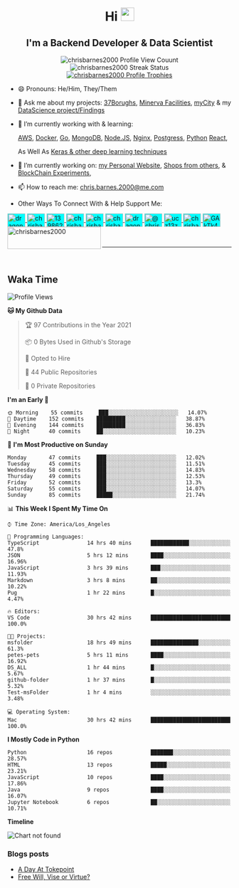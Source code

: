 <h1 align="center">Hi <img src="https://raw.githubusercontent.com/sidbelbase/sidbelbase/master/wave.gif" width="30px"></h1>
<h2 align="center">I'm a Backend Developer & Data Scientist</h2>

<p align="center">
  <img src="https://komarev.com/ghpvc/?username=chrisbarnes2000&label=Profile%20views&color=0e75b6&style=flat" alt="chrisbarnes2000 Profile View Couunt" />
  <br>
  <img src="https://github-readme-streak-stats.herokuapp.com/?user=chrisbarnes2000" alt="chrisbarnes2000 Streak Status" />
  <br>
  <a href="https://github.com/ryo-ma/github-profile-trophy">
    <img src="https://github-profile-trophy.vercel.app/?username=chrisbarnes2000" alt="chrisbarnes2000 Profile Trophies" />
  </a>
</p>

- 😄 Pronouns: He/Him, They/Them
- 💬 Ask me about my projects:
  [37Borughs](https://github.com/alannanoguchi/37_Boroughs),
  [Minerva Facilities](https://github.com/ChrisBarnes7404/React-WebBased-MVP),
  [myCity](https://github.com/ChrisBarnes7404/myCity) & my
  [DataScience project/Findings](https://github.com/ChrisBarnes7404?tab=repositories&q=DS)
- 🌱 I’m currently working with & learning:

  [AWS](https://aws.amazon.com),
  [Docker](https://www.docker.com/),
  [Go](https://golang.org),
  [MongoDB](https://www.mongodb.com/),
  [Node.JS](https://nodejs.org),
  [Nginx](https://www.nginx.com),
  [Postgress](https://www.postgresql.org),
  [Python](https://www.python.org)
  [React](https://reactjs.org/),
  <!-- [React-Native](https://reactnative.dev/), -->
  <!-- [Expo](https://expo.io/), -->

  As Well As
  [Keras & other deep learning techniques](https://github.com/Make-School-Courses/DS-2.2-Deep-Learning)

- 🔭 I’m currently working on:
  [my Personal Website](https://chrisbarnes.news),
  [Shops from others](https://HowlingWolfTrader.com), &
  [BlockChain Experiments](https://github.com/chrisbarnes2000/PythonBlockChain),
  <!-- - 👨‍💻📄 Know about my experiences via my [Résumé](https://cdn.filestackcontent.com/kCODqJQDmmDie3pOLOMw) -->
- 📫 How to reach me: chris.barnes.2000@me.com
- Other Ways To Connect With & Help Support Me:
<p align="left">
  <a href="https://twitter.com/dragon_dominant" target="blank">
    <img align="center" src="https://cdn.jsdelivr.net/npm/simple-icons@3.0.1/icons/twitter.svg" alt="dragon_dominant" height="30" width="40" style="background: aqua;"/>
  </a>
  <a href="https://linkedin.com/in/chrisbarnes2000" target="blank">
    <img align="center" src="https://cdn.jsdelivr.net/npm/simple-icons@3.0.1/icons/linkedin.svg" alt="chrisbarnes2000" height="30" width="40" style="background: aqua;"/>
  </a>
  <a href="https://stackoverflow.com/users/13986242" target="blank">
    <img align="center" src="https://cdn.jsdelivr.net/npm/simple-icons@3.0.1/icons/stackoverflow.svg" alt="13986242" height="30" width="40" style="background: aqua;"/>
  </a>
  <a href="https://codesandbox.com/chrisbarnes2000" target="blank">
    <img align="center" src="https://cdn.jsdelivr.net/npm/simple-icons@3.0.1/icons/codesandbox.svg" alt="chrisbarnes2000" height="30" width="40" style="background: aqua;"/>
  </a>
  <a href="https://kaggle.com/chrisbarnes2000" target="blank">
    <img align="center" src="https://cdn.jsdelivr.net/npm/simple-icons@3.0.1/icons/kaggle.svg" alt="chrisbarnes2000" height="30" width="40" style="background: aqua;"/>
  </a>
  <a href="https://fb.com/chrisbarnes2000" target="blank">
    <img align="center" src="https://cdn.jsdelivr.net/npm/simple-icons@3.0.1/icons/facebook.svg" alt="chrisbarnes2000" height="30" width="40" style="background: aqua;"/>
  </a>
  <a href="https://instagram.com/dragon_dominant" target="blank">
    <img align="center" src="https://cdn.jsdelivr.net/npm/simple-icons@3.0.1/icons/instagram.svg" alt="dragon_dominant" height="30" width="40" style="background: aqua;"/>
  </a>
  <a href="https://medium.com/@chrisbarnes2000" target="blank">
    <img align="center" src="https://cdn.jsdelivr.net/npm/simple-icons@3.0.1/icons/medium.svg" alt="@chrisbarnes2000" height="30" width="40" style="background: aqua;"/>
  </a>
  <a href="https://www.youtube.com/c/ucz13zqecjfltkbweft9qiig" target="blank">
    <img align="center" src="https://cdn.jsdelivr.net/npm/simple-icons@3.0.1/icons/youtube.svg" alt="ucz13zqecjfltkbweft9qiig" height="30" width="40" style="background: aqua;"/>
  </a>
  <a href="https://www.leetcode.com/chrisbarnes2000" target="blank">
    <img align="center" src="https://cdn.jsdelivr.net/npm/simple-icons@3.0.1/icons/leetcode.svg" alt="chrisbarnes2000" height="30" width="40" style="background: aqua;"/>
  </a>
  <a href="https://discord.gg/GAkTk4M" target="blank">
    <img align="center" src="https://cdn.jsdelivr.net/npm/simple-icons@3.0.1/icons/discord.svg" alt="GAkTk4M" height="30" width="40" style="background: aqua;"/>
  </a>
  <a href="https://www.buymeacoffee.com/chrisbarnes2000">
    <img align="left" src="https://cdn.buymeacoffee.com/buttons/v2/default-yellow.png" height="50" width="210" alt="chrisbarnes2000" />
  </a>
</p>

<br>
<hr>
<br>

## Waka Time

<!--START_SECTION:waka-->
![Profile Views](http://img.shields.io/badge/Profile%20Views-0-blue)

**🐱 My Github Data** 

> 🏆 97 Contributions in the Year 2021
 > 
> 📦 0 Bytes Used in Github's Storage 
 > 
> 💼 Opted to Hire
 > 
> 📜 44 Public Repositories 
 > 
> 🔑 0 Private Repositories  
 > 
**I'm an Early 🐤** 

```text
🌞 Morning    55 commits     ███░░░░░░░░░░░░░░░░░░░░░░   14.07% 
🌆 Daytime    152 commits    █████████░░░░░░░░░░░░░░░░   38.87% 
🌃 Evening    144 commits    █████████░░░░░░░░░░░░░░░░   36.83% 
🌙 Night      40 commits     ██░░░░░░░░░░░░░░░░░░░░░░░   10.23%

```
📅 **I'm Most Productive on Sunday** 

```text
Monday       47 commits     ███░░░░░░░░░░░░░░░░░░░░░░   12.02% 
Tuesday      45 commits     ███░░░░░░░░░░░░░░░░░░░░░░   11.51% 
Wednesday    58 commits     ███░░░░░░░░░░░░░░░░░░░░░░   14.83% 
Thursday     49 commits     ███░░░░░░░░░░░░░░░░░░░░░░   12.53% 
Friday       52 commits     ███░░░░░░░░░░░░░░░░░░░░░░   13.3% 
Saturday     55 commits     ███░░░░░░░░░░░░░░░░░░░░░░   14.07% 
Sunday       85 commits     █████░░░░░░░░░░░░░░░░░░░░   21.74%

```


📊 **This Week I Spent My Time On** 

```text
⌚︎ Time Zone: America/Los_Angeles

💬 Programming Languages: 
TypeScript               14 hrs 40 mins      ████████████░░░░░░░░░░░░░   47.8% 
JSON                     5 hrs 12 mins       ████░░░░░░░░░░░░░░░░░░░░░   16.96% 
JavaScript               3 hrs 39 mins       ███░░░░░░░░░░░░░░░░░░░░░░   11.93% 
Markdown                 3 hrs 8 mins        ██░░░░░░░░░░░░░░░░░░░░░░░   10.22% 
Pug                      1 hr 22 mins        █░░░░░░░░░░░░░░░░░░░░░░░░   4.47%

🔥 Editors: 
VS Code                  30 hrs 42 mins      █████████████████████████   100.0%

🐱‍💻 Projects: 
msfolder                 18 hrs 49 mins      ███████████████░░░░░░░░░░   61.3% 
petes-pets               5 hrs 11 mins       ████░░░░░░░░░░░░░░░░░░░░░   16.92% 
DS_ALL                   1 hr 44 mins        █░░░░░░░░░░░░░░░░░░░░░░░░   5.67% 
github-folder            1 hr 37 mins        █░░░░░░░░░░░░░░░░░░░░░░░░   5.32% 
Test-msFolder            1 hr 4 mins         ░░░░░░░░░░░░░░░░░░░░░░░░░   3.48%

💻 Operating System: 
Mac                      30 hrs 42 mins      █████████████████████████   100.0%

```

**I Mostly Code in Python** 

```text
Python                   16 repos            ███████░░░░░░░░░░░░░░░░░░   28.57% 
HTML                     13 repos            █████░░░░░░░░░░░░░░░░░░░░   23.21% 
JavaScript               10 repos            ████░░░░░░░░░░░░░░░░░░░░░   17.86% 
Java                     9 repos             ████░░░░░░░░░░░░░░░░░░░░░   16.07% 
Jupyter Notebook         6 repos             ██░░░░░░░░░░░░░░░░░░░░░░░   10.71%

```


**Timeline**

![Chart not found](https://raw.githubusercontent.com/chrisbarnes2000/chrisbarnes2000/master/charts/bar_graph.png) 


<!--END_SECTION:waka-->

### Blogs posts

<!-- BLOG-POST-LIST:START -->
- [A Day At Tokepoint](https://medium.com/@chrisbarnes2000/a-day-at-tokepoint-f8e7b2aec53d?source=rss-1448bbd2ea82------2)
- [Free Will, Vise or Virtue?](https://medium.com/@chrisbarnes2000/free-will-vise-or-virtue-ca3b54a37d9?source=rss-1448bbd2ea82------2)
<!-- BLOG-POST-LIST:END -->

<!-- ## StackOverflow Activity
<!-- STACKOVERFLOW:START -->

<!-- STACKOVERFLOW:END -->
